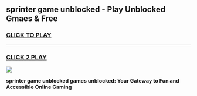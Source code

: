 
## sprinter game unblocked - Play Unblocked Gmaes & Free
<h3>
<a href="https://premium.freeplayer.one?title=sprinter_game_unblocked&ref=20F">CLICK TO PLAY</a></h3>
<hr>

<h3>
<a href="https://premium.freeplayer.one?title=sprinter_game_unblocked&ref=20F">CLICK 2 PLAY</a>
  
</h3>

<a href="https://premium.freeplayer.one?title=sprinter_game_unblocked&ref=20F/"><img src="https://clearcache.store/games.png"></a>


**sprinter game unblocked games unblocked: Your Gateway to Fun and Accessible Online Gaming**
